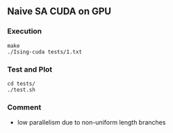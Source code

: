 ## Naive SA CUDA on GPU

### Execution

```
make
./Ising-cuda tests/1.txt
```

### Test and Plot

```
cd tests/
./test.sh
```

### Comment

- low parallelism due to non-uniform length branches
